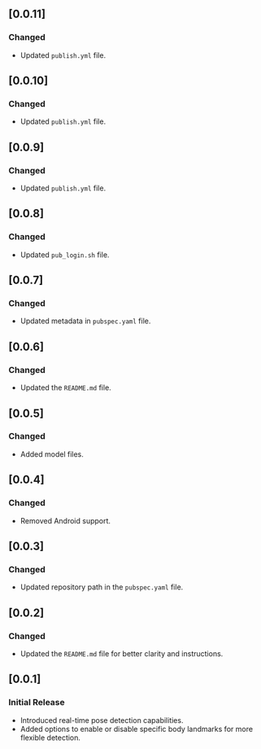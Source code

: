 ## [0.0.11]
### Changed
- Updated `publish.yml` file.

## [0.0.10]
### Changed
- Updated `publish.yml` file.

## [0.0.9]
### Changed
- Updated `publish.yml` file.

## [0.0.8]
### Changed
- Updated `pub_login.sh`  file.

## [0.0.7]
### Changed
- Updated metadata in `pubspec.yaml` file.

## [0.0.6]
### Changed
- Updated the `README.md` file.

## [0.0.5] 
### Changed
- Added model files.

## [0.0.4]
### Changed
- Removed Android support.

## [0.0.3] 
### Changed
- Updated repository path in the `pubspec.yaml` file.

## [0.0.2] 
### Changed
- Updated the `README.md` file for better clarity and instructions.

## [0.0.1] 
### Initial Release
- Introduced real-time pose detection capabilities.
- Added options to enable or disable specific body landmarks for more flexible detection.
